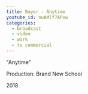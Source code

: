 ```yaml
---
title: Bayer - Anytime
youtube_id: nuAMlf7APxw
categories:
  - broadcast
  - video
  - work
  - tv commercial
---
```


"Anytime"

Production: Brand New School

2018
